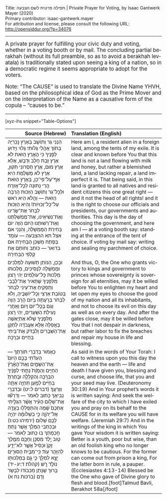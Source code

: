 <html>
<head></head>
<body>
Title: תפילה פרטית לשם הצבעה | Private Prayer for Voting, by Isaac Gantwerk Mayer (2020)<br />
Primary contributor: isaac-gantwerk.mayer<br />
For attribution and license, please consult the following URL: <a href="http://opensiddur.org/?p=34076">http://opensiddur.org/?p=34076</a>
<p />
<hr />

<div class="english" lang="en" style="font-size: 1.2em;">
A private prayer for fulfilling your civic duty and voting, whether in a voting booth or by mail. The concluding partial berakhah (without its full preamble, so as to avoid a berakhah levatala) is traditionally stated upon seeing a king of a nation, so in a democratic regime it seems appropriate to adopt for the voters.

Note: “The CAUSE” is used to translate the Divine Name YHVH, based on the philosophical idea of God as the Prime Mover and on the interpretation of the Name as a causative form of the copula – “causes to be.”
</div>

<hr />

[xyz-ihs snippet="Table-Options"]<table style="margin-left: auto; margin-right: auto;" class="draggable">
<thead><tr><th id="x" style="text-align: right;">Source (Hebrew)</th><th style="text-align: left;">Translation (English)</th></tr></thead>
<tbody>
<tr><td style="vertical-align:top;">
<div class="liturgy" lang="he">
הִנְנִי גֵּר וְתוֹשָׁב בְּאֶרֶץ נׇכְרִיָּה
בְּתוֹךְ אָהֳלֵי גָּלוּתִי׃
גָּלוּי וְיָדוּעַ לְפָנֶיךָ כִּי הָאָרֶץ הַזֹּאת
לֹא אֶרֶץ זָבַת חָלָב וּדְבָשׁ,
אֶלָּא אֶרֶץ מוּם,
אֶרֶץ חֶסְרוֹנֵי תִּקּוּן,
אֶרֶץ לֹא מֻשְׁלֶמֶת הִיא׃
אַף־עַל־פִּי־כֵן, בָּאָרֶץ הַזֹּאת הֲרֵי נְתוּנָה
לְכׇל־אֶזְרָח וּלְכׇל־גֵּר וְתוֹשָׁב
הַזְּכוּת הָרַבָּה‎ הַזֹּאת —
וַהֲלֹא הִיא רֹאשׁ עַל־כָּל־זְכוּיוֹת!
וְהִיא הַזְּכוּת לִבְחֹר
אֶת־שָׂרֵינוּ וְאֶת־נְשִׂיאֵינוּ,
אֶת־מֶמְשַׁלְתֵּנוּ וְאֶת־רְשׁוּתֵנוּ׃
הַיּוֹם הַזֶּה יוֹם בְּחִירַת הַמֶּמְשָׁלָה,
וְהִנְנִי
<span class="instruction">אם אצל תא ההצבעה —</span>
עוֹמֵד בְּפֶתַח מִשְׁכַּן הַבְּחִירָה׃
<span class="instruction">אם בדואר —</span>
כּוֹתֵב וְחוֹתֵם אֶת קְלָפִי הַבְּחִירָה׃
</span></div></td>
 
<td style="vertical-align:top;">
<div class="english" lang="en">
Here am I, a resident alien in a foreign land,
among the tents of my exile.
It is clear and known before You that this land
is not a land flowing with milk and honey,
but rather a blemished land,
a land lacking repair,
a land imperfect it is.
That being said, in this land is granted
to all natives and resident citizens
this one great right —
and it not the head of all rights!
and it is the right to choose
our officials and presidents,
our governments and authorities.
This day is the day of choosing the government,
and here am I —
<span class="instruction">at a voting booth say:</span>
standing at the entrance of the tent of choice.
<span class="instruction">if voting by mail say:</span>
writing and sealing my parchment of choice.
</div></td></tr>


<tr><td style="vertical-align:top;">
<div class="liturgy" lang="he">
וּבְכֵן,
הַנּוֹתֵן תְּשׁוּעָה לַמְּלָכִים
וּמֶמְשָׁלָה לַנְּסִיכִים,
מַלְכוּתוֹ מַלְכוּת כׇּל־עוֹלָמִים׃
יְהִי רָצוֹן מִלְּפָנֶיךָ
שֶׁתָּאִיר אֶת־לְבָבִי וְתַפְקִיחַ אֶת־עֵינִי
לִבְחֹר בְּטוֹבַת אַרְצִי
וְכׇל־יוֹשְׁבֶיהָ, וְלֹא לִבְחֹר בְּרָעָתָהּ
בַּיּוֹם הָרָב הַזֶּה וְגַם בְּכׇל־יוֹם וָיוֹם׃
וְאַחֲרֵי נְעִילַת הַשְּׁעָרִים,
יְהִי רָצוֹן מִלְּפָנֶיךָ
שֶׁלֹּא אֶתְיָאֵשָׁה בַּאֲפֵלָה
אֶלָּא אֶעֱבֹדָה לְתַקֵּן אֶת־הַשְּׁבָרִים
וְלִבְדֹּק אֶת־בֵּיתִי בַּחַיִּים וּבְרָכָה׃
</span></div></td>
 
<td style="vertical-align:top;">
<div class="english" lang="en">
And thus,
O, the One who grants victory to kings
and government to princes
whose sovereignty is sovereign for all eternities,
may it be willed before You
to enlighten my heart and let open my eyes
to choose the good of my nation
and all its inhabitants, and not to choose its evil
on this day as well as on every day.
And after the gates close,
may it be willed before You
that I not despair in darkness,
but rather labor to fix the breaches
and repair my house in life and blessing.
</div></td></tr>


<tr><td style="vertical-align:top;">
<div class="liturgy" lang="he">
כָּאָמוּר בְּדִבְרֵי תּוֹרָתֶךָ —
הַעִדֹ֨תִי בָכֶ֣ם הַיּוֹם֮
אֶת־הַשָּׁמַ֣יִם וְאֶת־הָאָ֒רֶץ֒
הַחַיִּ֤ים וְהַמָּ֙וֶת֙ נָתַ֣תִּי לְפָנֶ֔יךָ
הַבְּרָכָ֖ה וְהַקְּלָלָ֑ה
וּבָֽחַרְתָּ֙ בַּחַיִּ֔ים
לְמַ֥עַן תִּֽחְיֶ֖ה אַתָּ֥ה וְזַרְעֶֽךָ׃ <span class="citation">(דברים ל:יט)</span>
וּבְדִבְרֵי נְבִיאֶךָ כָּתוּב לֵאמֹר —
וְדִרְשׁ֞וּ אֶת־שְׁל֣וֹם הָעִ֗יר
אֲשֶׁ֨ר הִגְלֵ֤יתִי אֶתְכֶם֙ שָׁ֔מָּה
וְהִתְפַּֽלְל֥וּ בַעֲדָ֖הּ אֶל־יְהֹוָ֑ה
כִּ֣י בִשְׁלוֹמָ֔הּ יִהְיֶ֥ה לָכֶ֖ם שָׁלֽוֹם׃ <span class="citation">(ירמיהו כט:ז)</span>
וּבְכִתְבֵי הַמֶּלֶךְ אֲשֶׁר
נָתַתָּ חׇכְמָתְךָ בּוֹ כָּתוּב לֵאמֹר —
ט֛וֹב יֶ֥לֶד מִסְכֵּ֖ן וְחָכָ֑ם
מִמֶּ֤לֶךְ זָקֵן֙ וּכְסִ֔יל
אֲשֶׁ֛ר לֹא־יָדַ֥ע לְהִזָּהֵ֖ר עֽוֹד׃
כִּֽי־מִבֵּ֥ית הָסוּרִ֖ים יָצָ֣א לִמְלֹ֑ךְ
כִּ֛י גַּ֥ם בְּמַלְכוּת֖וֹ נוֹלַ֥ד רָֽשׁ׃ <span class="citation">(קהלת ד:יג-יד)</span>
בָּרוּךְ
שֶׁנָּתַן מִכְּבוֹדוֹ לְבָשָׂר וָדָם׃ <span class="citation">(ברכות נח א)</span>
</span></div></td>
 
<td style="vertical-align:top;">
<div class="english" lang="en">
As said in the words of Your Torah:
I call to witness upon you this day
the heaven and the earth —
life and death I have given you,
blessing and curse,
and choose life,
that you and your seed may live. <span class="citation">(Deuteronomy 30:19)</span>
And in Your prophet’s words it is written saying:
And seek the welfare of the city
to which I have exiled you
and pray on its behalf to the CAUSE
for in its welfare you will have welfare. <span class="citation">(Jeremiah 29:7)</span>
And in the writings of the king in which
You gave Your wisdom it is written saying:
Better is a youth, poor but wise,
than an old foolish king
who no longer knows to be cautious.
For the former can come out from prison a king,
For the latter born in rule, a pauper. <span class="citation">(Ecclesiastes 4:13-14)</span>
Blessed be the One
who gave of Divine glory to flesh and blood.[foot]Talmud Bavli, Berakhot 58a[/foot]
</div></td></tr>
</tbody></table>

&nbsp;
</body>
</html>